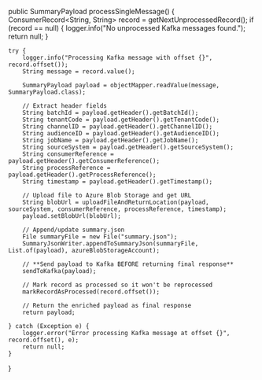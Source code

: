public SummaryPayload processSingleMessage() {
    ConsumerRecord<String, String> record = getNextUnprocessedRecord();
    if (record == null) {
        logger.info("No unprocessed Kafka messages found.");
        return null;
    }

    try {
        logger.info("Processing Kafka message with offset {}", record.offset());
        String message = record.value();

        SummaryPayload payload = objectMapper.readValue(message, SummaryPayload.class);

        // Extract header fields
        String batchId = payload.getHeader().getBatchId();
        String tenantCode = payload.getHeader().getTenantCode();
        String channelID = payload.getHeader().getChannelID();
        String audienceID = payload.getHeader().getAudienceID();
        String jobName = payload.getHeader().getJobName();
        String sourceSystem = payload.getHeader().getSourceSystem();
        String consumerReference = payload.getHeader().getConsumerReference();
        String processReference = payload.getHeader().getProcessReference();
        String timestamp = payload.getHeader().getTimestamp();

        // Upload file to Azure Blob Storage and get URL
        String blobUrl = uploadFileAndReturnLocation(payload, sourceSystem, consumerReference, processReference, timestamp);
        payload.setBlobUrl(blobUrl);

        // Append/update summary.json
        File summaryFile = new File("summary.json");
        SummaryJsonWriter.appendToSummaryJson(summaryFile, List.of(payload), azureBlobStorageAccount);

        // **Send payload to Kafka BEFORE returning final response**
        sendToKafka(payload);

        // Mark record as processed so it won't be reprocessed
        markRecordAsProcessed(record.offset());

        // Return the enriched payload as final response
        return payload;

    } catch (Exception e) {
        logger.error("Error processing Kafka message at offset {}", record.offset(), e);
        return null;
    }
}
